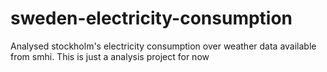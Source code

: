 # sweden-electricity-consumption
 Analysed stockholm's electricity consumption over weather data available from smhi. This is just a analysis project for now
